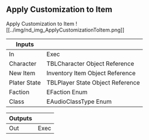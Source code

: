 ## Apply Customization to Item
Apply Customization to Item
![[../img/nd_img_ApplyCustomizationToItem.png]]

|Inputs||
|--|--|
| In | Exec |
| Character | TBLCharacter Object Reference |
| New Item | Inventory Item Object Reference |
| Plater State | TBLPlayer State Object Reference |
| Faction | EFaction Enum |
| Class | EAudioClassType Enum |

|Outputs||
|--|--|
| Out | Exec |
